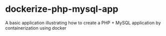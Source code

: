 # dockerize-php-mysql-app
A basic application illustrating how to create a PHP + MySQL application by containerization using docker
